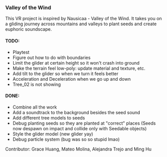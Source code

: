 ### Valley of the Wind

This VR project is inspired by Nausicaa - Valley of the Wind. It takes you on a gliding journey across mountains and valleys to plant seeds and create euphoric soundscape.

#### TODO:
- Playtest
- Figure out how to do with boundaries
- Limit the glider at certain height so it won't crash into ground
- Make the terrain feel low-poly: update material and texture, etc.
- Add tilt to the glider so when we turn it feels better
- Acceleration and Deceleration when we go up and down
- Tree_02 is not showing

#### DONE:
- Combine all the work
- Add a soundtrack to the background besides the seed sound
- Add different tree models to seeds
- Debug planting seeds so they are planted at "correct" places (Seeds now despawn on impact and collide only with Seedable objects)
- Style the glider model (new glider yay)
- Debug particle system (bug was so so stupid lmao)

Contributor: Grace Huang, Mateo Molina, Alejandra Trejo and Ming Hu
